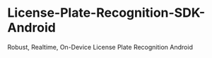 # License-Plate-Recognition-SDK-Android
Robust, Realtime, On-Device License Plate Recognition Android
